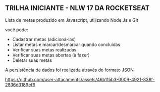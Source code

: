 ## TRILHA INICIANTE - NLW 17 DA ROCKETSEAT

Lista de metas produzido em Javascript, utilizando Node.Js e Git

você pode:
- Cadastrar metas (adicioná-las)
- Listar metas e marcar/desmarcar quando concluídas
- Verificar suas metas realizadas 
- Verificar suas metas abertas (à fazer)
- Deletar suas metas

A persistência de dados foi realizada através do formato JSON

https://github.com/user-attachments/assets/46b115b3-0009-4921-838f-2836d3189ef6



